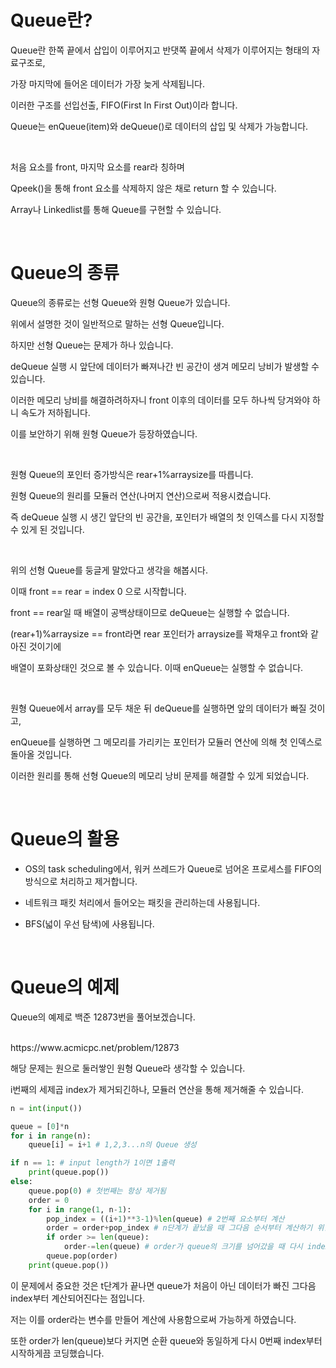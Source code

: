 # Queue란?

Queue란 한쪽 끝에서 삽입이 이루어지고 반댓쪽 끝에서 삭제가 이루어지는 형태의 자료구조로,

가장 마지막에 들어온 데이터가 가장 늦게 삭제됩니다.

이러한 구조를 선입선출, FIFO(First In First Out)이라 합니다.

Queue는 enQueue(item)와 deQueue()로 데이터의 삽입 및 삭제가 가능합니다.

<br/>


처음 요소를 front, 마지막 요소를 rear라 칭하며

Qpeek()을 통해 front 요소를 삭제하지 않은 채로 return 할 수 있습니다.

Array나 Linkedlist를 통해 Queue를 구현할 수 있습니다.

<br/>

# Queue의 종류

Queue의 종류로는 선형 Queue와 원형 Queue가 있습니다.

위에서 설명한 것이 일반적으로 말하는 선형 Queue입니다.

하지만 선형 Queue는 문제가 하나 있습니다.

deQueue 실행 시 앞단에 데이터가 빠져나간 빈 공간이 생겨 메모리 낭비가 발생할 수 있습니다.

이러한 메모리 낭비를 해결하려하자니 front 이후의 데이터를 모두 하나씩 당겨와야 하니 속도가 저하됩니다.

이를 보안하기 위해 원형 Queue가 등장하였습니다.

<br/>

원형 Queue의 포인터 증가방식은 rear+1%arraysize를 따릅니다.

원형 Queue의 원리를 모듈러 연산(나머지 연산)으로써 적용시켰습니다.

즉 deQueue 실행 시 생긴 앞단의 빈 공간을, 포인터가 배열의 첫 인덱스를 다시 지정할 수 있게 된 것입니다. 

<br/>

위의 선형 Queue를 둥글게 말았다고 생각을 해봅시다.

이때 front == rear = index 0 으로 시작합니다.

front == rear일 때 배열이 공백상태이므로 deQueue는 실행할 수 없습니다.

(rear+1)%arraysize == front라면 rear 포인터가 arraysize를 꽉채우고 front와 같아진 것이기에

배열이 포화상태인 것으로 볼 수 있습니다. 이때 enQueue는 실행할 수 없습니다.

<br/>

원형 Queue에서 array를 모두 채운 뒤 deQueue를 실행하면 앞의 데이터가 빠질 것이고,

enQueue를 실행하면 그 메모리를 가리키는 포인터가 모듈러 연산에 의해 첫 인덱스로 돌아올 것입니다.

이러한 원리를 통해 선형 Queue의 메모리 낭비 문제를 해결할 수 있게 되었습니다.

<br/>

# Queue의 활용

- OS의 task scheduling에서, 워커 쓰레드가 Queue로 넘어온 프로세스를 FIFO의 방식으로 처리하고 제거합니다.

- 네트워크 패킷 처리에서 들어오는 패킷을 관리하는데 사용됩니다.

- BFS(넓이 우선 탐색)에 사용됩니다.

<br/>

# Queue의 예제

Queue의 예제로 백준 12873번을 풀어보겠습니다.

<br/>
https://www.acmicpc.net/problem/12873

<br/>

해당 문제는 원으로 둘러쌓인 원형 Queue라 생각할 수 있습니다.

i번째의 세제곱 index가 제거되긴하나, 모듈러 연산을 통해 제거해줄 수 있습니다.

```python
n = int(input())

queue = [0]*n
for i in range(n):
    queue[i] = i+1 # 1,2,3...n의 Queue 생성

if n == 1: # input length가 1이면 1출력
    print(queue.pop())
else:
    queue.pop(0) # 첫번째는 항상 제거됨
    order = 0
    for i in range(1, n-1):
        pop_index = ((i+1)**3-1)%len(queue) # 2번째 요소부터 계산
        order = order+pop_index # n단계가 끝났을 때 그다음 순서부터 계산하기 위함
        if order >= len(queue):
            order-=len(queue) # order가 queue의 크기를 넘어갔을 때 다시 index 0부터 순환
        queue.pop(order)
    print(queue.pop())
```

이 문제에서 중요한 것은 t단계가 끝나면 queue가 처음이 아닌 데이터가 빠진 그다음 index부터 계산되어진다는 점입니다.

저는 이를 order라는 변수를 만들어 계산에 사용함으로써 가능하게 하였습니다.

또한 order가 len(queue)보다 커지면 순환 queue와 동일하게 다시 0번째 index부터 시작하게끔 코딩했습니다.
